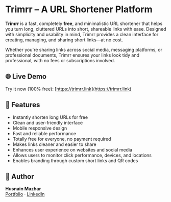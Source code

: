 # Trimrr – A URL Shortener Platform

**Trimrr** is a fast, completely **free**, and minimalistic URL shortener that helps you turn long, cluttered URLs into short, shareable links with ease. Designed with simplicity and usability in mind, Trimrr provides a clean interface for creating, managing, and sharing short links—at no cost.

Whether you're sharing links across social media, messaging platforms, or professional documents, Trimrr ensures your links look tidy and professional, with no fees or subscriptions involved.

## 🌐 Live Demo
Try it now (100% free): [https://trimrr.link](https://trimrr.link)

## 📌 Features
- Instantly shorten long URLs for free
- Clean and user-friendly interface
- Mobile responsive design
- Fast and reliable performance
- Totally free for everyone, no payment required
- Makes links cleaner and easier to share
- Enhances user experience on websites and social media
- Allows users to monitor click performance, devices, and locations
- Enables branding through custom short links and QR codes

## 👤 Author
**Husnain Mazhar**  
[Portfolio](https://www.husnainmazhar.pro) · [LinkedIn](https://www.linkedin.com/in/husnain-mazhar/)
